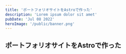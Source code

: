 ```yaml
---
title: 'ポートフォリオサイトをAstroで作った'
description: 'Lorem ipsum dolor sit amet'
pubDate: 'Jul 08 2022'
heroImage: '/public/banner.png'
---
```


## ポートフォリオサイトをAstroで作った
